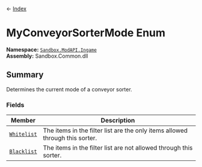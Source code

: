 ← [Index](Api-Index)
# MyConveyorSorterMode Enum
**Namespace:** [`Sandbox.ModAPI.Ingame`](Sandbox.ModAPI.Ingame)  
**Assembly:** Sandbox.Common.dll  
## Summary
Determines the current mode of a conveyor sorter.
### Fields
|Member|Description|
|---|---|
|[`Whitelist`](Sandbox.ModAPI.Ingame.Whitelist)|The items in the filter list are the only items allowed through this sorter.|
|[`Blacklist`](Sandbox.ModAPI.Ingame.Blacklist)|The items in the filter list are not allowed through this sorter.|
